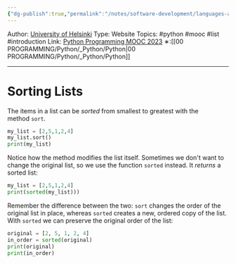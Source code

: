 ```yaml
---
{"dg-publish":true,"permalink":"/notes/software-development/languages-and-frameworks/python/0-python-programming-mooc/introduction/part-4/02-lists/06-sorting-lists/","created":"2025-07-13T15:25:05.635+08:00"}
---
```


Author: [University of Helsinki](https://programming-23.mooc.fi/)
Type: Website
Topics: #python #mooc #list  #introduction
Link: [Python Programming MOOC 2023](https://programming-23.mooc.fi/)
∗:[[00 PROGRAMMING/Python/_Python/Python\|00 PROGRAMMING/Python/_Python/Python]] 

---
# Sorting Lists

The items in a list can be _sorted_ from smallest to greatest with the method `sort`.

```python
my_list = [2,5,1,2,4]
my_list.sort()
print(my_list)
```

Notice how the method modifies the list itself. Sometimes we don't want to change the original list, so we use the function `sorted` instead. It _returns_ a sorted list:

```python
my_list = [2,5,1,2,4]
print(sorted(my_list)))
```

Remember the difference between the two: `sort` changes the order of the original list in place, whereas `sorted` creates a new, ordered copy of the list. With `sorted` we can preserve the original order of the list:

```python
original = [2, 5, 1, 2, 4]
in_order = sorted(original)
print(original)
print(in_order)
```

